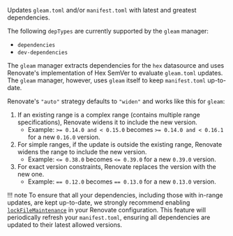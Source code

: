Updates `gleam.toml` and/or `manifest.toml` with latest and greatest dependencies.

The following `depTypes` are currently supported by the `gleam` manager:

- `dependencies`
- `dev-dependencies`

The `gleam` manager extracts dependencies for the `hex` datasource and uses Renovate's implementation of Hex SemVer to evaluate `gleam.toml` updates.
The `gleam` manager, however, uses `gleam` itself to keep `manifest.toml` up-to-date.

Renovate's `"auto"` strategy defaults to `"widen"` and works like this for `gleam`:

1. If an existing range is a complex range (contains multiple range specifications), Renovate widens it to include the new version.
   - Example: `>= 0.14.0 and < 0.15.0` becomes `>= 0.14.0 and < 0.16.1` for a new `0.16.0` version.
1. For simple ranges, if the update is outside the existing range, Renovate widens the range to include the new version.
   - Example: `<= 0.38.0` becomes `<= 0.39.0` for a new `0.39.0` version.
1. For exact version constraints, Renovate replaces the version with the new one.
   - Example: `== 0.12.0` becomes `== 0.13.0` for a new `0.13.0` version.

<!-- prettier-ignore -->
!!! note
    To ensure that all your dependencies, including those with in-range updates, are kept up-to-date, we strongly recommend enabling [`lockFileMaintenance`](https://docs.renovatebot.com/configuration-options/#lockfilemaintenance) in your Renovate configuration.
    This feature will periodically refresh your `manifest.toml`, ensuring all dependencies are updated to their latest allowed versions.
